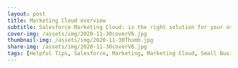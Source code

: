 ```yaml
---
layout: post
title: Marketing Cloud overview
subtitle: Salesforce Marketing Cloud: is the right solution for your small business?
cover-img: /assets/img/2020-11-30coverV6.jpg
thumbnail-img: /assets/img/2020-11-30Thumb.jpg
share-img: /assets/img/2020-11-30coverV6.jpg
tags: [Helpful Tips, Salesforce, Marketing, Marketing Cloud, Small Businesses]
---
```



